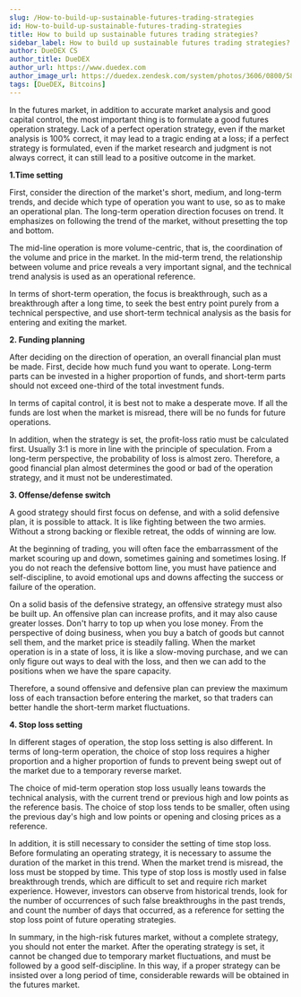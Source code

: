 ```yaml
---
slug: /How-to-build-up-sustainable-futures-trading-strategies
id: How-to-build-up-sustainable-futures-trading-strategies
title: How to build up sustainable futures trading strategies?
sidebar_label: How to build up sustainable futures trading strategies?
author: DueDEX CS
author_title: DueDEX
author_url: https://www.duedex.com
author_image_url: https://duedex.zendesk.com/system/photos/3606/0800/5893/twitter4.png
tags: [DueDEX, Bitcoins]
---
```


In the futures market, in addition to accurate market analysis and good capital control, the most important thing is to formulate a good futures operation strategy. Lack of a perfect operation strategy, even if the market analysis is 100% correct, it may lead to a tragic ending at a loss; if a perfect strategy is formulated, even if the market research and judgment is not always correct, it can still lead to a positive outcome in the market.
<!--truncate-->


**1.Time setting**

First, consider the direction of the market's short, medium, and long-term trends, and decide which type of operation you want to use, so as to make an operational plan. The long-term operation direction focuses on trend. It emphasizes on following the trend of the market, without presetting the top and bottom.

The mid-line operation is more volume-centric, that is, the coordination of the volume and price in the market. In the mid-term trend, the relationship between volume and price reveals a very important signal, and the technical trend analysis is used as an operational reference.

In terms of short-term operation, the focus is breakthrough, such as a breakthrough after a long time, to seek the best entry point purely from a technical perspective, and use short-term technical analysis as the basis for entering and exiting the market.

**2. Funding planning**

After deciding on the direction of operation, an overall financial plan must be made. First, decide how much fund you want to operate. Long-term parts can be invested in a higher proportion of funds, and short-term parts should not exceed one-third of the total investment funds.

In terms of capital control, it is best not to make a desperate move. If all the funds are lost when the market is misread, there will be no funds for future operations.

In addition, when the strategy is set, the profit-loss ratio must be calculated first. Usually 3:1 is more in line with the principle of speculation. From a long-term perspective, the probability of loss is almost zero. Therefore, a good financial plan almost determines the good or bad of the operation strategy, and it must not be underestimated.

**3. Offense/defense switch**

A good strategy should first focus on defense, and with a solid defensive plan, it is possible to attack. It is like fighting between the two armies. Without a strong backing or flexible retreat, the odds of winning are low.

At the beginning of trading, you will often face the embarrassment of the market scouring up and down, sometimes gaining and sometimes losing. If you do not reach the defensive bottom line, you must have patience and self-discipline, to avoid emotional ups and downs affecting the success or failure of the operation.

On a solid basis of the defensive strategy, an offensive strategy must also be built up. An offensive plan can increase profits, and it may also cause greater losses. Don't harry to top up when you lose money. From the perspective of doing business, when you buy a batch of goods but cannot sell them, and the market price is steadily falling. When the market operation is in a state of loss, it is like a slow-moving purchase, and we can only figure out ways to deal with the loss, and then we can add to the positions when we have the spare capacity.

Therefore, a sound offensive and defensive plan can preview the maximum loss of each transaction before entering the market, so that traders can better handle the short-term market fluctuations.

**4. Stop loss setting**

In different stages of operation, the stop loss setting is also different. In terms of long-term operation, the choice of stop loss requires a higher proportion and a higher proportion of funds to prevent being swept out of the market due to a temporary reverse market.

The choice of mid-term operation stop loss usually leans towards the technical analysis, with the current trend or previous high and low points as the reference basis. The choice of stop loss tends to be smaller, often using the previous day's high and low points or opening and closing prices as a reference.

In addition, it is still necessary to consider the setting of time stop loss. Before formulating an operating strategy, it is necessary to assume the duration of the market in this trend. When the market trend is misread, the loss must be stopped by time. This type of stop loss is mostly used in false breakthrough trends, which are difficult to set and require rich market experience. However, investors can observe from historical trends, look for the number of occurrences of such false breakthroughs in the past trends, and count the number of days that occurred, as a reference for setting the stop loss point of future operating strategies.

In summary, in the high-risk futures market, without a complete strategy, you should not enter the market. After the operating strategy is set, it cannot be changed due to temporary market fluctuations, and must be followed by a good self-discipline. In this way, if a proper strategy can be insisted over a long period of time, considerable rewards will be obtained in the futures market.
